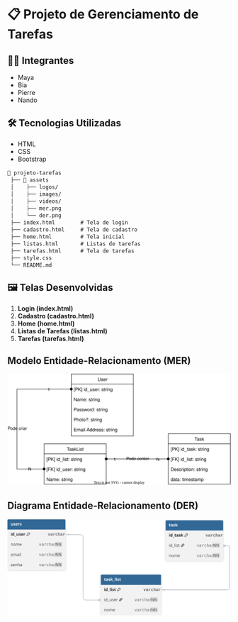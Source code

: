 # 📋 Projeto de Gerenciamento de Tarefas

## 👩‍💻 Integrantes

-   Maya
-   Bia
-   Pierre
-   Nando

## 🛠️ Tecnologias Utilizadas

-   HTML
-   CSS
-   Bootstrap

```
📂 projeto-tarefas
 ├── 📂 assets
 │    ├── logos/
 │    ├── images/
 │    ├── videos/
 │    ├── mer.png
 │    └── der.png
 ├── index.html        # Tela de login
 ├── cadastro.html     # Tela de cadastro
 ├── home.html         # Tela inicial
 ├── listas.html       # Listas de tarefas
 ├── tarefas.html      # Tela de tarefas
 ├── style.css
 └── README.md
```

## 🖼️ Telas Desenvolvidas

1.  **Login (index.html)**
2.  **Cadastro (cadastro.html)**
3.  **Home (home.html)**
4.  **Listas de Tarefas (listas.html)**
5.  **Tarefas (tarefas.html)**

## Modelo Entidade-Relacionamento (MER)
![MER](./assets/taks.drawio.svg)

## Diagrama Entidade-Relacionamento (DER)
![DER](./assets/task_der.svg)